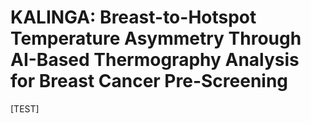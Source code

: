 # **KALINGA: Breast-to-Hotspot Temperature Asymmetry Through AI-Based Thermography Analysis for Breast Cancer Pre-Screening**
[TEST]
